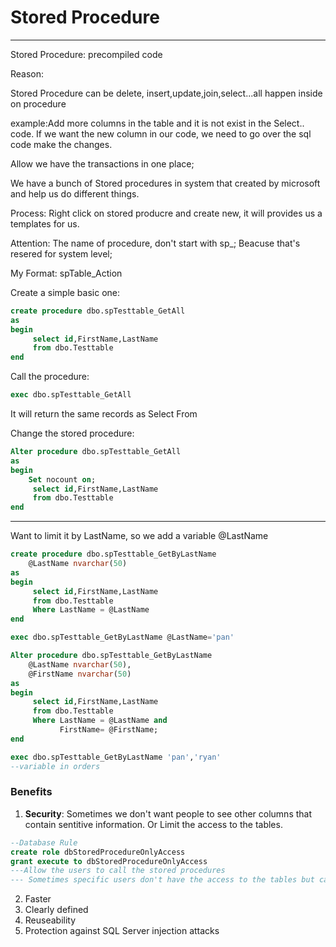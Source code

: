 # Stored Procedure
---




Stored Procedure: precompiled code

Reason: 

Stored Procedure can be delete, insert,update,join,select...all happen inside on procedure

example:Add more columns in the table and it is not exist in the Select.. code. If we want the new column in our code, we need to go over the sql code make the changes. 

Allow we have the transactions in one place; 



We have a bunch of Stored procedures in system that created by microsoft and help us do different things. 



Process: 
Right click on stored producre and create new, it will provides us a templates for us. 

Attention: The name of procedure, don't start with sp_; Beacuse that's resered for system level; 

My Format: spTable_Action


Create a simple basic one: 
```sql
create procedure dbo.spTesttable_GetAll
as
begin
     select id,FirstName,LastName
     from dbo.Testtable
end
```
Call the procedure:
```sql
exec dbo.spTesttable_GetAll
```
It will return the same records as Select From


Change the stored procedure:
```sql  
Alter procedure dbo.spTesttable_GetAll
as
begin
    Set nocount on;
     select id,FirstName,LastName
     from dbo.Testtable
end
```

---
Want to limit it by LastName, so we add a variable @LastName
```sql
create procedure dbo.spTesttable_GetByLastName
    @LastName nvarchar(50)
as
begin
     select id,FirstName,LastName
     from dbo.Testtable
     Where LastName = @LastName
end
```
```sql
exec dbo.spTesttable_GetByLastName @LastName='pan'
```
```sql
Alter procedure dbo.spTesttable_GetByLastName
    @LastName nvarchar(50),
    @FirstName nvarchar(50)
as
begin
     select id,FirstName,LastName
     from dbo.Testtable
     Where LastName = @LastName and
           FirstName= @FirstName;
end
```
```sql
exec dbo.spTesttable_GetByLastName 'pan','ryan'
--variable in orders
```

### Benefits
1. **Security**: Sometimes we don't want people to see other columns that contain sentitive information. Or Limit the access to the tables. 

```sql
--Database Rule
create role dbStoredProcedureOnlyAccess
grant execute to dbStoredProcedureOnlyAccess
---Allow the users to call the stored procedures
--- Sometimes specific users don't have the access to the tables but can access the stored procedure for security settings. 
```
2. Faster
3. Clearly defined
4. Reuseability
5. Protection against SQL Server injection attacks